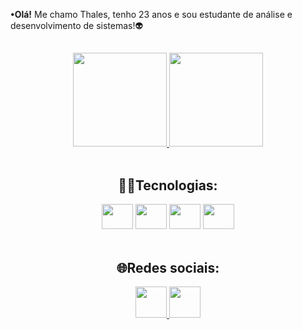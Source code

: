 <p><b>•Olá!</b> Me chamo Thales, tenho 23 anos e sou estudante de análise e desenvolvimento de sistemas!👽</p>

##

<div align="center">
  <a href="https://github.com/thalesluiz45">
    <img height="150em" src="https://github-readme-stats.vercel.app/api?username=thalesluiz45&show_icons=true&theme=radical">
    <img height="150em" src="https://github-readme-stats.vercel.app/api/top-langs/?username=thalesluiz45&layout=compact&theme=radical">
  </a>
</div>

<br>

<div align="center">
  <h2>👨‍💻Tecnologias:</h2>
  
  <img height="40" width="50" src="https://cdn.jsdelivr.net/gh/devicons/devicon/icons/html5/html5-plain.svg" />  
  <img height="40" width="50" src="https://cdn.jsdelivr.net/gh/devicons/devicon/icons/css3/css3-plain.svg" />
  <img height="40" width="50" src="https://cdn.jsdelivr.net/gh/devicons/devicon/icons/javascript/javascript-plain.svg" />  
  <img height="40" width="50" src="https://cdn.jsdelivr.net/gh/devicons/devicon@latest/icons/java/java-plain.svg" />
                         
</div>

<br>

<div align="center">
  <h2>🌐Redes sociais:</h2>
  
  <a href="https://www.linkedin.com/in/thales-luiz-0a6057230/" target="_blank"> <img height="50" width="50" src="https://i.imgur.com/vwaczp6.png" alt="" /> </a>
  <a href="https://www.instagram.com/t.luiz_/" target="_blank"> <img height="50" width="50" src="https://i.imgur.com/b1yuENP.png" alt=""></a>
</div>
